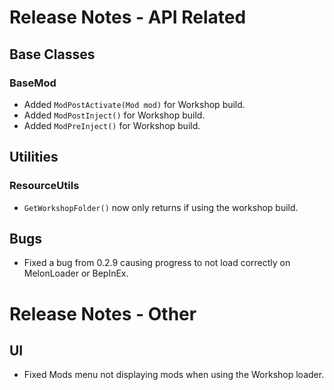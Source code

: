 # Release Notes - API Related

## Base Classes

### BaseMod

- Added `ModPostActivate(Mod mod)` for Workshop build.
- Added `ModPostInject()` for Workshop build.
- Added `ModPreInject()` for Workshop build.

## Utilities

### ResourceUtils

- `GetWorkshopFolder()` now only returns if using the workshop build.

## Bugs

- Fixed a bug from 0.2.9 causing progress to not load correctly on MelonLoader or BepInEx.

# Release Notes - Other

## UI

- Fixed Mods menu not displaying mods when using the Workshop loader.